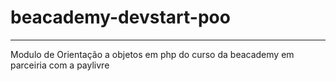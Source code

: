 # beacademy-devstart-poo
<hr>
<p>Modulo de Orientação a objetos em php do curso da beacademy em parceiria com a paylivre</p>
